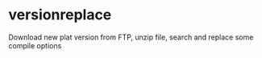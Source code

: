 # versionreplace
Download new plat version from FTP, unzip file, search and replace some compile options

